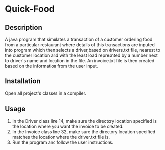 # Quick-Food
## Description
A java program that simulates a transaction of a customer ordering food from a particular restaurant where details of this transactions are inputed into program which then selects a driver,based on drivers.txt file, nearest to the customer location and with the least load represnted by a number next to driver's name and location in the file. An invoice.txt file is then created based on the information from the user input.   

## Installation
Open all project's classes in a compiler.
## Usage
1. In the Driver class line 14, make sure the directory location specified is the location where you want the invoice to be created.
2. In the Invoice class line 32, make sure the directory location specified matches the location where the driver.txt file is.
3. Run the program and follow the user instructions. 
